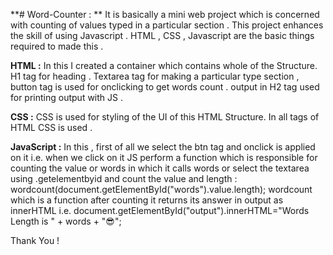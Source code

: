 **# Word-Counter : **
It is basically a mini web project which is concerned with counting of values typed in a particular section . 
This project enhances the skill of using Javascript .
HTML , CSS , Javascript are the basic things required to made this .

**HTML :**
In this I created a container which contains whole of the Structure.
H1 tag for heading .
Textarea tag for making a particular type section ,
button tag is used for onclicking to get words count .
output in H2 tag used for printing output with JS .

**CSS :**
CSS is used for styling of the UI of this HTML Structure.
In all tags of HTML CSS is used .

**JavaScript :**
In this , first of all we select the btn tag and onclick is applied on it i.e. when we click on it JS perform a function which is responsible for counting the value or words in which it calls words or select the textarea using .getelementbyid and count the value and length :
 wordcount(document.getElementById("words").value.length);
wordcount which is a function after counting it returns its answer in output as innerHTML i.e. 
document.getElementById("output").innerHTML="Words Length is " + words + "😎";

Thank You !
